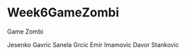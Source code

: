 Week6GameZombi
==============

Game Zombi 

Jesenko Gavric
Sanela Grcic
Emir Imamovic
Davor Stankovic
